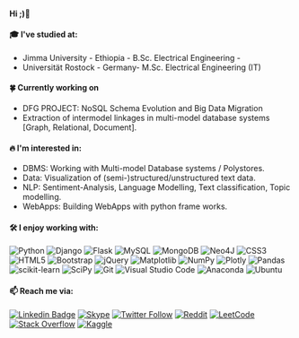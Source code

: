 #### Hi ;)👋

#### :mortar_board: I've studied at:

- Jimma University - Ethiopia - B.Sc. Electrical Engineering - 
- Universität Rostock - Germany- M.Sc. Electrical Engineering (IT) 

#### :four_leaf_clover: Currently working on 

- DFG PROJECT: NoSQL Schema Evolution and Big Data Migration
- Extraction of intermodel linkages in multi-model database systems [Graph, Relational, Document]. 

#### 🔥 I'm interested in:

- DBMS: Working with Multi-model Database systems / Polystores.
- Data: Visualization of (semi-)structured/unstructured text data.  
- NLP: Sentiment-Analysis, Language Modelling, Text classification, Topic modelling.
- WebApps: Building WebApps with python frame works.

#### :hammer_and_wrench: I enjoy working with:
 
![Python](https://img.shields.io/badge/python-3670A0?style=flat-square&logo=python&logoColor=ffdd54)
![Django](https://img.shields.io/badge/django-%23092E20.svg?style=flat-square&logo=django&logoColor=white)
![Flask](https://img.shields.io/badge/flask-%23000.svg?style=flat-square&logo=flask&logoColor=white)
![MySQL](https://img.shields.io/badge/mysql-%2300f.svg?style=flat-square&logo=mysql&logoColor=white)
![MongoDB](https://img.shields.io/badge/MongoDB-%234ea94b.svg?style=flat-square&logo=mongodb&logoColor=white)
![Neo4J](https://img.shields.io/badge/Neo4j-008CC1?style=flat-square&logo=neo4j&logoColor=white)
![CSS3](https://img.shields.io/badge/css3-%231572B6.svg?style=flat-square&logo=css3&logoColor=white)
![HTML5](https://img.shields.io/badge/html5-%23E34F26.svg?style=flat-square&logo=html5&logoColor=white)
![Bootstrap](https://img.shields.io/badge/bootstrap-%23563D7C.svg?style=flat-square&logo=bootstrap&logoColor=white)
![jQuery](https://img.shields.io/badge/jquery-%230769AD.svg?style=flat-square&logo=jquery&logoColor=white)
![Matplotlib](https://img.shields.io/badge/Matplotlib-%23ffffff.svg?style=flat-square&logo=Matplotlib&logoColor=black)
![NumPy](https://img.shields.io/badge/numpy-%23013243.svg?style=flat-square&logo=numpy&logoColor=white)
![Plotly](https://img.shields.io/badge/Plotly-%233F4F75.svg?style=flat-square&logo=plotly&logoColor=white)
![Pandas](https://img.shields.io/badge/pandas-%23150458.svg?style=flat-square&logo=pandas&logoColor=white)
![scikit-learn](https://img.shields.io/badge/scikit--learn-%23F7931E.svg?style=flat-square&logo=scikit-learn&logoColor=white)
![SciPy](https://img.shields.io/badge/SciPy-%230C55A5.svg?style=flat-square&logo=scipy&logoColor=%white)
![Git](https://img.shields.io/badge/git-%23F05033.svg?style=flat-square&logo=git&logoColor=white)
![Visual Studio Code](https://img.shields.io/badge/Visual%20Studio%20Code-0078d7.svg?style=flat-square&logo=visual-studio-code&logoColor=white)
![Anaconda](https://img.shields.io/badge/Anaconda-%2344A833.svg?style=flat-square&logo=anaconda&logoColor=white)
![Ubuntu](https://img.shields.io/badge/Ubuntu-E95420?style=flat-square&logo=ubuntu&logoColor=white)

<!--  

  comment out 
  
 #### Freelance
 
 ![Upwork](https://img.shields.io/badge/UpWork-6FDA44?style=for-the-badge&logo=Upwork&logoColor=white)

  ---> 



#### 📫 Reach me via:

[![Linkedin Badge](https://img.shields.io/badge/-LinkedIn-blue?style=flat-square&logo=Linkedin&logoColor=white&link=https://www.linkedin.com/in/bekalu-tadesse-1902b3122/)](https://www.linkedin.com/in/bekalu-tadesse-1902b3122/)
[![Skype](https://img.shields.io/badge/Skype-00AFF0?style=flat-square&logo=skype&logoColor=white&link=https://join.skype.com/invite/zQKAiW6yE9tP)](https://join.skype.com/invite/zQKAiW6yE9tP)
[![Twitter Follow](https://img.shields.io/badge/Twitter-1DA1F2?style=flat-square&logo=twitter&logoColor=white&link=https://twitter.com/beck_tkh)](https://twitter.com/beck_tkh)
[![Reddit](https://img.shields.io/badge/Reddit-%23FF4500.svg?style=flat-square&logo=Reddit&logoColor=white&link=https://www.reddit.com/user/blu1652)](https://www.reddit.com/user/blu1652)
[![LeetCode](https://img.shields.io/badge/LeetCode-000000?style=flat-square&lo]go=LeetCode&logoColor=#d16c06&link=https://leetcode.com/Beck_TKH/)](https://leetcode.com/Beck_TKH/)
[![Stack Overflow](https://img.shields.io/badge/-Stackoverflow-FE7A16?style=flat-square&logo=stack-overflow&logoColor=white&link=https://stackoverflow.com/users/14582502/bekalu-tadesse)](https://stackoverflow.com/users/14582502/bekalu-tadesse)
[![Kaggle](https://img.shields.io/badge/Kaggle-035a7d?style=flat-square&logo=kaggle&logoColor=white&link=https://www.kaggle.com/bekaluetadesse)](https://www.kaggle.com/bekaluetadesse)

